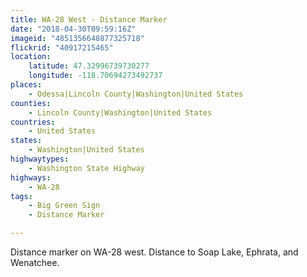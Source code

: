```yaml
---
title: WA-28 West - Distance Marker
date: "2018-04-30T09:59:16Z"
imageid: "4851356648877325718"
flickrid: "40917215465"
location:
    latitude: 47.32996739730277
    longitude: -118.70694273492737
places:
    - Odessa|Lincoln County|Washington|United States
counties:
    - Lincoln County|Washington|United States
countries:
    - United States
states:
    - Washington|United States
highwaytypes:
    - Washington State Highway
highways:
    - WA-28
tags:
    - Big Green Sign
    - Distance Marker

---
```

Distance marker on WA-28 west.  Distance to Soap Lake, Ephrata, and Wenatchee.
